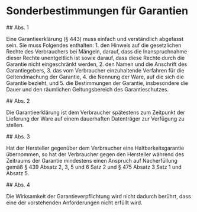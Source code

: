 # Sonderbestimmungen für Garantien



\#\# Abs. 1

 Eine Garantieerklärung (§ 443\) muss einfach und verständlich abgefasst sein. Sie muss Folgendes enthalten:  1\.
 den Hinweis auf die gesetzlichen Rechte des Verbrauchers bei Mängeln, darauf, dass die Inanspruchnahme dieser Rechte unentgeltlich ist sowie darauf, dass diese Rechte durch die Garantie nicht eingeschränkt werden,
 2\.
 den Namen und die Anschrift des Garantiegebers,
 3\.
 das vom Verbraucher einzuhaltende Verfahren für die Geltendmachung der Garantie,
 4\.
 die Nennung der Ware, auf die sich die Garantie bezieht, und
 5\.
 die Bestimmungen der Garantie, insbesondere die Dauer und den räumlichen Geltungsbereich des Garantieschutzes.


\#\# Abs. 2

 Die Garantieerklärung ist dem Verbraucher spätestens zum Zeitpunkt der Lieferung der Ware auf einem dauerhaften Datenträger zur Verfügung zu stellen.

\#\# Abs. 3

 Hat der Hersteller gegenüber dem Verbraucher eine Haltbarkeitsgarantie übernommen, so hat der Verbraucher gegen den Hersteller während des Zeitraums der Garantie mindestens einen Anspruch auf Nacherfüllung gemäß § 439 Absatz 2, 3, 5 und 6 Satz 2 und § 475 Absatz 3 Satz 1 und Absatz 5\.

\#\# Abs. 4

 Die Wirksamkeit der Garantieverpflichtung wird nicht dadurch berührt, dass eine der vorstehenden Anforderungen nicht erfüllt wird. 

